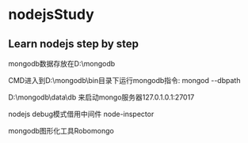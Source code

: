 nodejsStudy
========================

Learn nodejs step by step
------------------------------

mongodb数据存放在D:\mongodb

CMD进入到D:\mongodb\bin目录下运行mongodb指令: mongod --dbpath 
>
D:\mongodb\data\db  来启动mongo服务器127.0.1.0.1:27017
>
nodejs debug模式借用中间件  node-inspector
>
mongodb图形化工具Robomongo